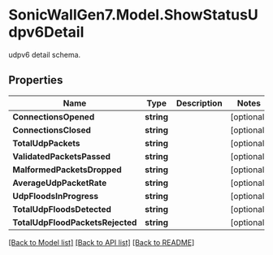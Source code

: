 # SonicWallGen7.Model.ShowStatusUdpv6Detail
udpv6 detail schema.

## Properties

Name | Type | Description | Notes
------------ | ------------- | ------------- | -------------
**ConnectionsOpened** | **string** |  | [optional] 
**ConnectionsClosed** | **string** |  | [optional] 
**TotalUdpPackets** | **string** |  | [optional] 
**ValidatedPacketsPassed** | **string** |  | [optional] 
**MalformedPacketsDropped** | **string** |  | [optional] 
**AverageUdpPacketRate** | **string** |  | [optional] 
**UdpFloodsInProgress** | **string** |  | [optional] 
**TotalUdpFloodsDetected** | **string** |  | [optional] 
**TotalUdpFloodPacketsRejected** | **string** |  | [optional] 

[[Back to Model list]](../README.md#documentation-for-models) [[Back to API list]](../README.md#documentation-for-api-endpoints) [[Back to README]](../README.md)

